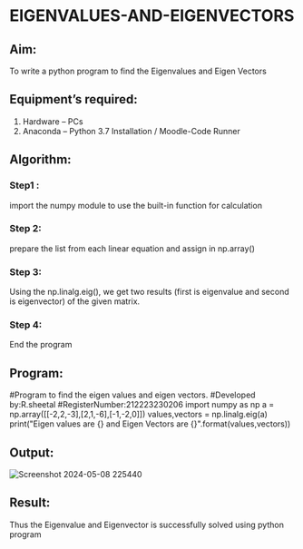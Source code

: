 # EIGENVALUES-AND-EIGENVECTORS
## Aim:
To write a python program to find the Eigenvalues and Eigen Vectors
## Equipment’s required:
1. 	Hardware – PCs
2. 	Anaconda – Python 3.7 Installation / Moodle-Code Runner
## Algorithm:
### Step1 : 
import the numpy module to use the built-in function for calculation
### Step 2: 
prepare the list from each linear equation and assign in np.array()
### Step 3:
Using the np.linalg.eig(),  we get two results (first is eigenvalue and second is eigenvector) of the given matrix.
### Step 4: 
End the program

## Program:
#Program to find the eigen values and eigen vectors.
#Developed by:R.sheetal
#RegisterNumber:212223230206
import numpy as np
a = np.array([[-2,2,-3],[2,1,-6],[-1,-2,0]])
values,vectors = np.linalg.eig(a)
print("Eigen values are {} and Eigen Vectors are {}".format(values,vectors))
## Output:

![Screenshot 2024-05-08 225440](https://github.com/Sheetalshee/EIGENVALUES-AND-EIGENVECTORS/assets/144979107/b13885b8-9f44-46fb-ab95-e1d7a22c1dbe)

## Result:
Thus the Eigenvalue and Eigenvector is successfully solved using python program
